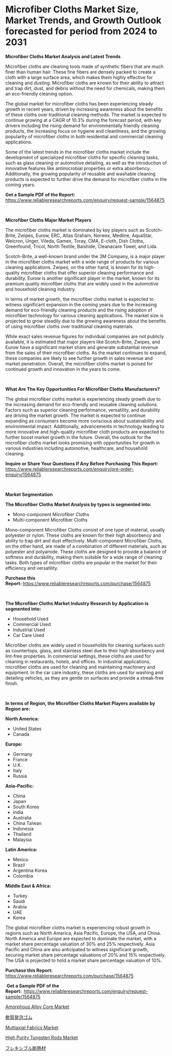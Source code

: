 <p><h1>Microfiber Cloths Market Size, Market Trends, and Growth Outlook forecasted for period from 2024 to 2031</h1></p><p><strong>Microfiber Cloths Market Analysis and Latest Trends</strong></p>
<p><p>Microfiber cloths are cleaning tools made of synthetic fibers that are much finer than human hair. These fine fibers are densely packed to create a cloth with a large surface area, which makes them highly effective for cleaning and dusting. Microfiber cloths are known for their ability to attract and trap dirt, dust, and debris without the need for chemicals, making them an eco-friendly cleaning option.</p><p>The global market for microfiber cloths has been experiencing steady growth in recent years, driven by increasing awareness about the benefits of these cloths over traditional cleaning methods. The market is expected to continue growing at a CAGR of 10.3% during the forecast period, with key drivers including the rising demand for environmentally friendly cleaning products, the increasing focus on hygiene and cleanliness, and the growing popularity of microfiber cloths in both residential and commercial cleaning applications.</p><p>Some of the latest trends in the microfiber cloths market include the development of specialized microfiber cloths for specific cleaning tasks, such as glass cleaning or automotive detailing, as well as the introduction of innovative features like antimicrobial properties or extra absorbency. Additionally, the growing popularity of reusable and washable cleaning products is expected to further drive the demand for microfiber cloths in the coming years.</p></p>
<p><strong>Get a Sample PDF of the Report:&nbsp;</strong> <a href="https://www.reliableresearchreports.com/enquiry/request-sample/1564875">https://www.reliableresearchreports.com/enquiry/request-sample/1564875</a></p>
<p>&nbsp;</p>
<p><strong>Microfiber Cloths Major Market Players</strong></p>
<p><p>The microfiber cloths market is dominated by key players such as Scotch-Brite, Zwipes, Eurow, ERC, Atlas Graham, Norwex, Medline, AquaStar, Welcron, Unger, Vileda, Gamex, Toray, CMA, E-cloth, Dish Cloths, Greenfound, Tricol, North Textile, Baishide, Cleanacare Towel, and Lida. </p><p>Scotch-Brite, a well-known brand under the 3M Company, is a major player in the microfiber cloths market with a wide range of products for various cleaning applications. Zwipes, on the other hand, is known for its high-quality microfiber cloths that offer superior cleaning performance and durability. Eurow is another significant player in the market, known for its premium quality microfiber cloths that are widely used in the automotive and household cleaning industry.</p><p>In terms of market growth, the microfiber cloths market is expected to witness significant expansion in the coming years due to the increasing demand for eco-friendly cleaning products and the rising adoption of microfiber technology for various cleaning applications. The market size is projected to grow steadily due to the growing awareness about the benefits of using microfiber cloths over traditional cleaning materials.</p><p>While exact sales revenue figures for individual companies are not publicly available, it is estimated that major players like Scotch-Brite, Zwipes, and Eurow have a significant market share and generate substantial revenue from the sales of their microfiber cloths. As the market continues to expand, these companies are likely to see further growth in sales revenue and market penetration. Overall, the microfiber cloths market is poised for continued growth and innovation in the years to come.</p></p>
<p>&nbsp;</p>
<p><strong>What Are The Key Opportunities For Microfiber Cloths Manufacturers?</strong></p>
<p><p>The global microfiber cloths market is experiencing steady growth due to the increasing demand for eco-friendly and reusable cleaning solutions. Factors such as superior cleaning performance, versatility, and durability are driving the market growth. The market is expected to continue expanding as consumers become more conscious about sustainability and environmental impact. Additionally, advancements in technology leading to more innovative and high-quality microfiber cloth products are expected to further boost market growth in the future. Overall, the outlook for the microfiber cloths market looks promising with opportunities for growth in various industries including automotive, healthcare, and household cleaning.</p></p>
<p><strong>Inquire or Share Your Questions If Any Before Purchasing This Report:</strong> <a href="https://www.reliableresearchreports.com/enquiry/pre-order-enquiry/1564875">https://www.reliableresearchreports.com/enquiry/pre-order-enquiry/1564875</a></p>
<p>&nbsp;</p>
<p><strong>Market Segmentation</strong></p>
<p><strong>The Microfiber Cloths Market Analysis by types is segmented into:</strong></p>
<p><ul><li>Mono-component Microfiber Cloths</li><li>Multi-component Microfiber Cloths</li></ul></p>
<p><p>Mono-component Microfiber Cloths consist of one type of material, usually polyester or nylon. These cloths are known for their high absorbency and ability to trap dirt and dust effectively. Multi-component Microfiber Cloths, on the other hand, are made of a combination of different materials, such as polyester and polyamide. These cloths are designed to provide a balance of softness and durability, making them suitable for a wide range of cleaning tasks. Both types of microfiber cloths are popular in the market for their efficiency and versatility.</p></p>
<p><strong>Purchase this Report:&nbsp;</strong><a href="https://www.reliableresearchreports.com/purchase/1564875">https://www.reliableresearchreports.com/purchase/1564875</a></p>
<p>&nbsp;</p>
<p><strong>The Microfiber Cloths Market Industry Research by Application is segmented into:</strong></p>
<p><ul><li>Household Used</li><li>Commercial Used</li><li>Industrial Used</li><li>Car Care Used</li></ul></p>
<p><p>Microfiber cloths are widely used in households for cleaning surfaces such as countertops, glass, and stainless steel due to their high absorbency and lint-free properties. In commercial settings, these cloths are used for cleaning in restaurants, hotels, and offices. In industrial applications, microfiber cloths are used for cleaning and maintaining machinery and equipment. In the car care industry, these cloths are used for washing and detailing vehicles, as they are gentle on surfaces and provide a streak-free finish.</p></p>
<p>&nbsp;</p>
<p><strong>In terms of Region, the Microfiber Cloths Market Players available by Region are:</strong></p>
<p>
    <p> <strong> North America: </strong>
        <ul>
            <li>United States</li>
            <li>Canada</li>
        </ul>
        </p> 
    <p> <strong> Europe: </strong>
        <ul>
            <li>Germany</li>
            <li>France</li>
            <li>U.K.</li>
            <li>Italy</li>
            <li>Russia</li>
        </ul>
        </p> 
    <p> <strong> Asia-Pacific: </strong>
        <ul>
            <li>China</li>
            <li>Japan</li>
            <li>South Korea</li>
            <li>India</li>
            <li>Australia</li>
            <li>China Taiwan</li>
            <li>Indonesia</li>
            <li>Thailand</li>
            <li>Malaysia</li>
        </ul>
        </p> 
    <p> <strong> Latin America: </strong>
        <ul>
            <li>Mexico</li>
            <li>Brazil</li>
            <li>Argentina Korea</li>
            <li>Colombia</li>
        </ul>
        </p> 
    <p> <strong> Middle East & Africa: </strong>
        <ul>
            <li>Turkey</li>
            <li>Saudi</li>
            <li>Arabia</li>
            <li>UAE</li>
            <li>Korea</li>
        </ul>
    </p>
    </p>
<p><p>The global microfiber cloths market is experiencing robust growth in regions such as North America, Asia Pacific, Europe, the USA, and China. North America and Europe are expected to dominate the market, with a market share percentage valuation of 30% and 25% respectively. Asia Pacific and China are also anticipated to witness significant growth, securing market share percentage valuations of 20% and 15% respectively. The USA is projected to hold a market share percentage valuation of 10%.</p></p>
<p><strong>Purchase this Report: </strong><a href="https://www.reliableresearchreports.com/purchase/1564875">https://www.reliableresearchreports.com/purchase/1564875</a></p>
<p>&nbsp;<strong>Get a Sample PDF of the Report:&nbsp;&nbsp;</strong><a href="https://www.reliableresearchreports.com/enquiry/request-sample/1564875">https://www.reliableresearchreports.com/enquiry/request-sample/1564875</a></p>
<p><strong></strong></p>
<p><p><a href="https://github.com/zjyglelu/Market-Research-Report-List-1/blob/main/amorphous-alloy-core-market.md">Amorphous Alloy Core Market</a></p><p><a href="https://github.com/vtbvgl20191192/Market-Research-Report-List-1/blob/main/8923629193783.md">軟質発泡ゴム</a></p><p><a href="https://github.com/mbisetmhermsr/Market-Research-Report-List-1/blob/main/multiaxial-fabrics-market.md">Multiaxial Fabrics Market</a></p><p><a href="https://issuu.com/reportprime-2/docs/high-purity-tungsten-rods-market-size-2030.pptx">High Purity Tungsten Rods Market</a></p><p><a href="https://github.com/avwofrml53535/Market-Research-Report-List-1/blob/main/3703624193782.md">フレキシブル断熱材</a></p></p>